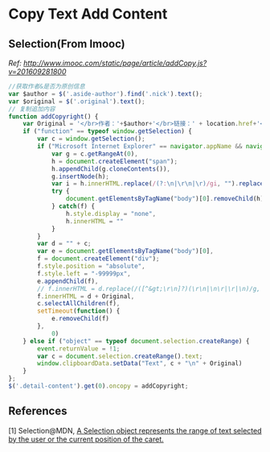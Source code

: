 # Copy Text Add Content

## Selection(From Imooc)
*Ref: http://www.imooc.com/static/page/article/addCopy.js?v=201609281800*

```javascript
//获取作者&是否为原创信息
var $author = $('.aside-author').find('.nick').text();
var $original = $('.original').text();
// 复制追加内容
function addCopyright() {
    var Original = '</br>作者：'+$author+'</br>链接：' + location.href+'</br>来源：慕课网</br>'+$original;
    if ("function" == typeof window.getSelection) {
        var c = window.getSelection();
        if ("Microsoft Internet Explorer" == navigator.appName && navigator.appVersion.match(/MSIE ([\d.]+)/)[1] >= 10 || "Opera" == navigator.appName) {
            var g = c.getRangeAt(0),
            h = document.createElement("span");
            h.appendChild(g.cloneContents()),
            g.insertNode(h);
            var i = h.innerHTML.replace(/(?:\n|\r\n|\r)/gi, "").replace(/&lt;\s*script[^&gt;]*&gt;[\s\S]*?&lt;\/script&gt;/gim, "").replace(/&lt;\s*style[^&gt;]*&gt;[\s\S]*?&lt;\/style&gt;/gim, "").replace(/&lt;!--.*?--&gt;/gim, "").replace(/&lt;!DOCTYPE.*?&gt;/gi, "");
            try {
                document.getElementsByTagName("body")[0].removeChild(h)
            } catch(f) {
                h.style.display = "none",
                h.innerHTML = ""
            }
        } 
        var d = "" + c;
        var e = document.getElementsByTagName("body")[0],
        f = document.createElement("div");
        f.style.position = "absolute",
        f.style.left = "-99999px",
        e.appendChild(f),
        // f.innerHTML = d.replace(/([^&gt;\r\n]?)(\r\n|\n\r|\r|\n)/g, "$1&lt;br /&gt;$2") + "&lt;br /&gt;" + Original,
        f.innerHTML = d + Original,
        c.selectAllChildren(f),
        setTimeout(function() {
            e.removeChild(f)
        },
            0)
    } else if ("object" == typeof document.selection.createRange) {
        event.returnValue = !1;
        var c = document.selection.createRange().text;
        window.clipboardData.setData("Text", c + "\n" + Original)
    }
};
$('.detail-content').get(0).oncopy = addCopyright;
```

## References

[1] Selection@MDN, [A Selection object represents the range of text selected by the user or the current position of the caret.](https://developer.mozilla.org/en-US/docs/Web/API/Selection)
